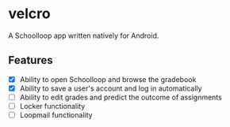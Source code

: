 # velcro
A Schoolloop app written natively for Android.

## Features
- [x] Ability to open Schoolloop and browse the gradebook
- [x] Ability to save a user's account and log in automatically
- [ ] Ability to edit grades and predict the outcome of assignments
- [ ] Locker functionality
- [ ] Loopmail functionality
